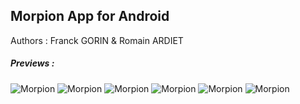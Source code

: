 ## Morpion App for Android

Authors : Franck GORIN & Romain ARDIET

<h5>Previews :</h5>

![Morpion](https://raw.github.com/BuZzi/Morpion/master/Screenshots/Accueil.png "")
![Morpion](https://raw.github.com/BuZzi/Morpion/master/Screenshots/Accueil2.png "")
![Morpion](https://raw.github.com/BuZzi/Morpion/master/Screenshots/Jeu.png "")
![Morpion](https://raw.github.com/BuZzi/Morpion/master/Screenshots/Jeu2.png "")
![Morpion](https://raw.github.com/BuZzi/Morpion/master/Screenshots/Lose.png "")
![Morpion](https://raw.github.com/BuZzi/Morpion/master/Screenshots/Win.png "")




